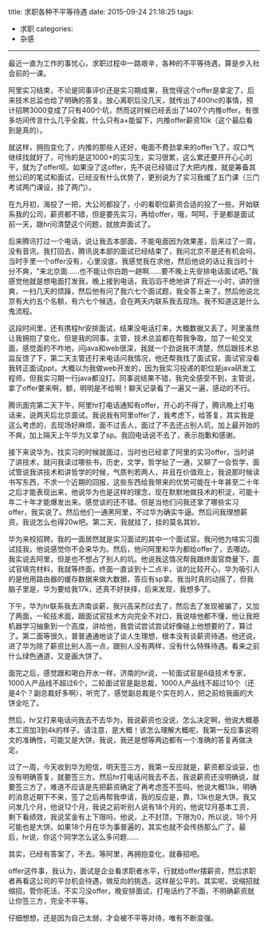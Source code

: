 title: 求职各种不平等待遇
date: 2015-09-24 21:18:25
tags:
- 求职
categories:
- 杂感
---
最近一直为工作的事忧心，求职过程中一路艰辛，各种的不平等待遇，算是步入社会前的一课。

阿里实习结束，不论是同事评价还是实习期成果，我觉得这个offer是拿定了，后来技术总监也给了明确的答复。放心离职后没几天，就传出了400hc的事情，预计招聘3000变成了只有400个坑，然而这时候已经丢出了1407个内推offer。有很多坊间传言什么几乎全裁，什么只有a+能留下，内推offer薪资10k（这个最后看到是真的）。

就这样，拥抱变化了，内推的那些人还好，电面不费劲拿来的offer飞了，叹口气继续找就好了，可怜的是这1000+的实习生，实习很累，这么累还要开开心心的干，就为了offer呗。如果没了这offer，先不说已经错过了大把内推，就是筹备其他公司的笔试和面试，已经没有什么优势了，更别说为了实习我缓了五门课（三门考试两门课设，挂了两门）。
<!-- more -->
在九月初，海投了一把，大公司都投了，小的看职位薪资合适的投了一些。开始联系我的公司，薪资都不错，但是要先实习，再给offer，哦，呵呵，于是都是面试前一天，跟hr问清楚这个问题，就放弃面试了。

后来腾讯打过一个电话，说让我去本部面，不能电面因为效果差，后来过了一周，没有音讯，我打回去，腾讯说本部的面试已经结束了，我问北京不是还有机会吗，当时手里一个offer没有，心里没底，我感觉我在求他，然后他说的话让我当时十分不爽，“来北京面……也不能让你白跑一趟啊……要不晚上先安排电话面试吧。”我感觉他就是想电面打发我，晚上接到电话，我滔滔不绝地讲了将近一小时，讲的很爽，一扫几天的烦躁，然后他有问了我六七个面试题，我全答上来了。然后他说北京有大约五个名额，有六七个候选，会在两天内联系我去现场。我不知道这是什么鬼流程。

这段时间里，还有携程hr安排面试，结果没电话打来，大概数据又丢了。阿里虽然让我拥抱了变化，但是我的同事，主管，技术总监都在帮我争取，加了一轮交叉面，感觉面的不咋地，问java和web很深，我就一个劲说我不清楚，然后跟技术总监反馈了下，第二天主管还打来电话问我情况，他还帮我找了面试官，面试官没看我转正面试ppt，大概以为我做web开发的，因为我实习投递的职位是java研发工程师，但我实习期一行java都没打。同事说结果不错，我完全感受不到，主管说，拿了offer要来啊，额，明明是不给啊！聊天记录看了一遍又一遍，感动的不行。

腾讯面完第二天下午，阿里hr打电话通知有offer，开心的不得了，腾讯晚上打电话来，说两天后北京面试。我说我有阿里offer了，我考虑下，给答复，其实我是这么考虑的，去现场好麻烦，面不过丢人，面过了不去还占别人坑，加上最开始的不爽，加上隔天上午华为又拿了sp。我回电话说不去了，表示抱歉和感谢。

接下来说华为，找实习的时候就面过，当时也已经拿了阿里的实习offer，当时讲了讲技术，就问我读过哪些书，历史，文学，哲学扯了一通，又聊了一会哲学，面试管说我讲技术和讲哲学的时候，气质判若两人，并且在价值观上，我说那时候读书写东西，不求一个近期的回报，这些东西给我带来的优势可能在十年甚至二十年之后才能表现出来，他说华为也是这样的理念，现在默默地做技术的积淀，可能十年二十年才能爆发出来。感觉谈的还不错。但是当他们问我还拿了哪些实习offer，我实说了。然后他们一通黑阿里，不过华为确实牛逼。然后问我理想薪资，我说怎么也得20w吧。第二天，我就挂了，挂的莫名其妙。

华为来校招聘，我的一面居然就是实习面试的其中一个面试官。我问他为啥实习面试挂我，他说感觉你不会来华为。然后，他问阿里和华为都给offer了，去哪边。我实说去阿里，但是也不想占了别人的坑。他说我这情况帮我跟终面官商量下，面试官填完材料，我就等终面，终面一直谈到十二点半，谈的比较开心，华为吸引人的是他用路由器的缓存数据来做大数据，答应有sp拿。我当时真的动摇了，但我脑子里是，华为要给我17k，还真不好抉择，后来发现，我想多了。

下午，华为hr联系我去济南谈薪，我兴高采烈过去了，然后去了发现被骗了，又加了两面，一轮技术面，跟面试官技术方向完全不对口，我说啥他都不懂，他让我把机器学习抽象到一个高度，讲给他，我尝试尝试尝试好像碰上他想要的了，算过了。第二面等很久，普普通通地谈了谈人生理想，根本没有谈薪资待遇，他还说，进了华为除了薪资比别人高一点，跟别人没有两样，没有什么特殊待遇。看来之前什么绿色通道，又是画大饼了。

面完之后，感觉跟和喝白开水一样，济南的hr说，一轮面试官是6级技术专家，1000人产品线不超过6个，二轮面试官是副总裁，1000人产品线不超过10个（还是4个？副总裁好多啊），听完了，感觉副总裁是个实在的人，把之前给我画的大饼全吃了。

然后，hr又打来电话问我去不去华为，我说薪资也没说，怎么决定啊，他说大概基本工资加3到4k的样子。请注意，是大概！该怎么理解大概呢，我第一反应事说明文的准确性，可能又是大饼。我说，我还是想等两边都有一个准确的答复再做决定。

过了一周，今天收到华为短信，明天签三方，我第一反应就是，薪资都没谈妥，也没有明确答复，就要签三方。然后hr打电话问我去不去，我说薪资还没明确说，就要签三方了，难道不应该是先把薪资确定了再考虑签不签吗，他说大概13k，明确的消息近期下不来，签了之后再帮我申请，我的反应是，靠，13k也是大饼。我又问发几个月，他说12个月，我说之前听别人说有18个月的，他说12月基本工资，剩下看绩效，我说奖金有上下限吗，他说，上不封顶，下限为0，所以说，18个月可能也是大饼。如果18个月在华为事普遍的，其实也就不会传扬那么广了。最后，hr说，你这个同学怎么这么多问题……

其实，已经有答案了，不去。等阿里，再拥抱变化，就春招吧。

offer这件事，我认为，面试是企业看求职者水平，行就给offer摆薪资，然后求职者再看这公司的平台机会待遇，做反向的挑选，这样是公平的。其实呢，说缩招就缩招，管你死活，不实习没offer，晚安排面试，打电话约了不面，不明确薪资就让你签三方，完全不平等。

仔细想想，还是因为自己太弱，才会被不平等对待，唯有不断变强。

